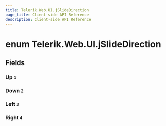 ```yaml
---
title: Telerik.Web.UI.jSlideDirection
page_title: Client-side API Reference
description: Client-side API Reference
---
```


# enum Telerik.Web.UI.jSlideDirection

## Fields

### Up `1`

### Down `2`

### Left `3`

### Right `4`


